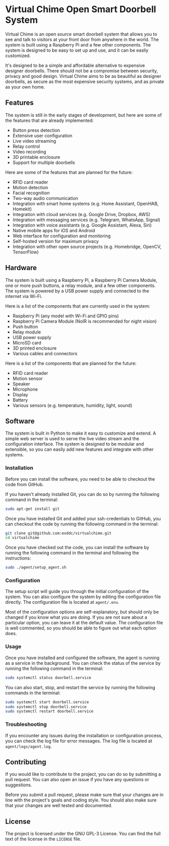 # Virtual Chime Open Smart Doorbell System

Virtual Chime is an open source smart doorbell system that allows you to see and talk to visitors at your front door from anywhere in the world. The system is built using a Raspberry Pi and a few other components. The system is designed to be easy to set up and use, and it can be easliy customized.

It's designed to be a simple and affordable alternative to expensive designer doorbells. There should not be a compromise between security, privacy and good design. Virtual Chime aims to be as beautiful as designer doorbells, as secure as the most expensive security systems, and as private as your own home.

## Features

The system is still in the early stages of development, but here are some of the features that are already implemented:

-   Button press detection
-   Extensive user configuration
-   Live video streaming
-   Relay control
-   Video recording
-   3D printable enclosure
-   Support for multiple doorbells

Here are some of the features that are planned for the future:

-   RFID card reader
-   Motion detection
-   Facial recognition
-   Two-way audio communication
-   Integration with smart home systems (e.g. Home Assistant, OpenHAB, Homekit)
-   Integration with cloud services (e.g. Google Drive, Dropbox, AWS)
-   Integration with messaging services (e.g. Telegram, WhatsApp, Signal)
-   Integration with voice assistants (e.g. Google Assistant, Alexa, Siri)
-   Native mobile apps for iOS and Android
-   Web interface for configuration and monitoring
-   Self-hosted version for maximum privacy
-   Integration with other open source projects (e.g. Homebridge, OpenCV, TensorFlow)

## Hardware

The system is built using a Raspberry Pi, a Raspberry Pi Camera Module, one or more push buttons, a relay module, and a few other components. The system is powered by a USB power supply and connected to the internet via Wi-Fi.

Here is a list of the components that are currently used in the system:

-   Raspberry Pi (any model with Wi-Fi and GPIO pins)
-   Raspberry Pi Camera Module (NoIR is recommended for night vision)
-   Push button
-   Relay module
-   USB power supply
-   MicroSD card
-   3D printed enclosure
-   Various cables and connectors

Here is a list of the components that are planned for the future:

-   RFID card reader
-   Motion sensor
-   Speaker
-   Microphone
-   Display
-   Battery
-   Various sensors (e.g. temperature, humidity, light, sound)

## Software

The system is built in Python to make it easy to customize and extend. A simple web server is used to serve the live video stream and the configuration interface. The system is designed to be modular and extensible, so you can easily add new features and integrate with other systems.

### Installation

Before you can install the software, you need to be able to checkout the code from GitHub.

If you haven't already installed Git, you can do so by running the following command in the terminal:

```bash
sudo apt-get install git
```

Once you have installed Git and added your ssh-credentials to GitHub, you can checkout the code by running the following command in the terminal:

```bash
git clone git@github.com:exddc/virtualchime.git
cd virtualchime
```

Once you have checked out the code, you can install the software by running the following command in the terminal and following the instructions:

```bash
sudo ./agent/setup_agent.sh
```

### Configuration

The setup script will guide you through the initial configuration of the system. You can also configure the system by editing the configuration file directly. The configuration file is located at `agent/.env`.

Most of the configuration options are self-explanatory, but should only be changed if you know what you are doing. If you are not sure about a particular option, you can leave it at the default value. The configuration file is well commented, so you should be able to figure out what each option does.

### Usage

Once you have installed and configured the software, the agent is running as a service in the background. You can check the status of the service by running the following command in the terminal:

```bash
sudo systemctl status doorbell.service
```

You can also start, stop, and restart the service by running the following commands in the terminal:

```bash
sudo systemctl start doorbell.service
sudo systemctl stop doorbell.service
sudo systemctl restart doorbell.service
```

### Troubleshooting

If you encounter any issues during the installation or configuration process, you can check the log file for error messages. The log file is located at `agent/logs/agent.log`.

## Contributing

If you would like to contribute to the project, you can do so by submitting a pull request. You can also open an issue if you have any questions or suggestions.

Before you submit a pull request, please make sure that your changes are in line with the project's goals and coding style. You should also make sure that your changes are well tested and documented.

## License

The project is licensed under the GNU GPL-3 License. You can find the full text of the license in the `LICENSE` file.
